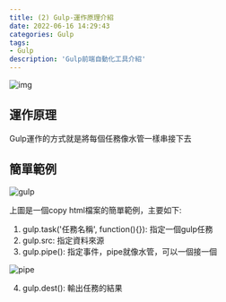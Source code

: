 ```yaml
---
title: (2) Gulp-運作原理介紹
date: 2022-06-16 14:29:43
categories: Gulp
tags: 
- Gulp
description: 'Gulp前端自動化工具介紹'
---
```


![img](https://cdn-images-1.medium.com/max/1200/0*_uAjbnaZaXs1ca6x.png)

## 運作原理

Gulp運作的方式就是將每個任務像水管一樣串接下去

## 簡單範例

![gulp](https://cdn-images-1.medium.com/max/1200/1*uBz4qK1ZMgkS6fNfP8u-NA.png)

上圖是一個copy html檔案的簡單範例，主要如下:
1. gulp.task('任務名稱', function(){}): 指定一個gulp任務
2. gulp.src: 指定資料來源
3. gulp.pipe(): 指定事件，pipe就像水管，可以一個接一個

![pipe](https://cdn-images-1.medium.com/max/1200/1*FWZTmYZm1Sbg5FIO0ZDycg.png)

4. gulp.dest(): 輸出任務的結果
